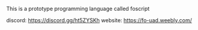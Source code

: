 This is a prototype programming language called foscript

discord: https://discord.gg/ht5ZYSKh
website: https://fo-uad.weebly.com/
